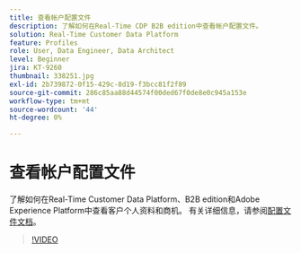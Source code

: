 ```yaml
---
title: 查看帐户配置文件
description: 了解如何在Real-Time CDP B2B edition中查看帐户配置文件。
solution: Real-Time Customer Data Platform
feature: Profiles
role: User, Data Engineer, Data Architect
level: Beginner
jira: KT-9260
thumbnail: 338251.jpg
exl-id: 2b739872-0f15-429c-8d19-f3bcc81f2f89
source-git-commit: 286c85aa88d44574f00ded67f0de8e0c945a153e
workflow-type: tm+mt
source-wordcount: '44'
ht-degree: 0%

---
```


# 查看帐户配置文件

了解如何在Real-Time Customer Data Platform、B2B edition和Adobe Experience Platform中查看客户个人资料和商机。 有关详细信息，请参阅[配置文件文档](https://experienceleague.adobe.com/docs/experience-platform/rtcdp/profile/profile-browse.html)。

>[!VIDEO](https://video.tv.adobe.com/v/338251?learn=on&enablevpops)

